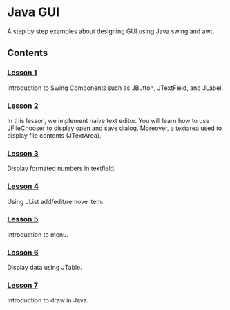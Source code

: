 # Java GUI
 A step by step examples about designing GUI using Java swing and awt.


## Contents

### [Lesson 1](src/lesson01)
Introduction to Swing Components such as JButton, JTextField, and JLabel.

### [Lesson 2](src/lesson02)
In this lesson, we implement naive text editor. You will learn how to use JFileChooser to display open and save dialog. Moreover, a textarea used to display file contents (JTextArea).

### [Lesson 3](src/lesson03)
Display formated numbers in textfield.

### [Lesson 4](src/lesson04)
Using JList add/edit/remove item.

### [Lesson 5](src/lesson05)
Introduction to menu.

### [Lesson 6](src/lesson06)
Display data using JTable.

### [Lesson 7](src/lesson07)
Introduction to draw in Java.

